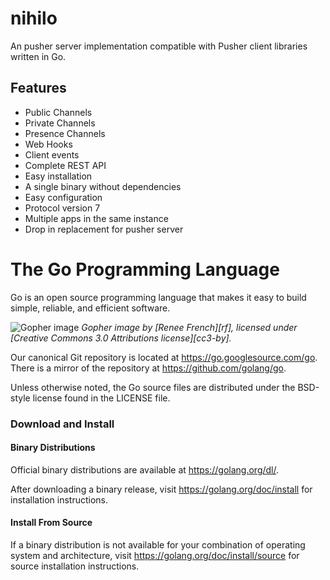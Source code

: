 # nihilo

An pusher server implementation compatible with Pusher client libraries written in Go.

## Features

- Public Channels
- Private Channels
- Presence Channels
- Web Hooks
- Client events
- Complete REST API
- Easy installation
- A single binary without dependencies
- Easy configuration
- Protocol version 7
- Multiple apps in the same instance
- Drop in replacement for pusher server

# The Go Programming Language

Go is an open source programming language that makes it easy to build simple,
reliable, and efficient software.

![Gopher image](https://golang.org/doc/gopher/fiveyears.jpg)
_Gopher image by [Renee French][rf], licensed under [Creative Commons 3.0 Attributions license][cc3-by]._

Our canonical Git repository is located at https://go.googlesource.com/go.
There is a mirror of the repository at https://github.com/golang/go.

Unless otherwise noted, the Go source files are distributed under the
BSD-style license found in the LICENSE file.

### Download and Install

#### Binary Distributions

Official binary distributions are available at https://golang.org/dl/.

After downloading a binary release, visit https://golang.org/doc/install
for installation instructions.

#### Install From Source

If a binary distribution is not available for your combination of
operating system and architecture, visit
https://golang.org/doc/install/source
for source installation instructions.
